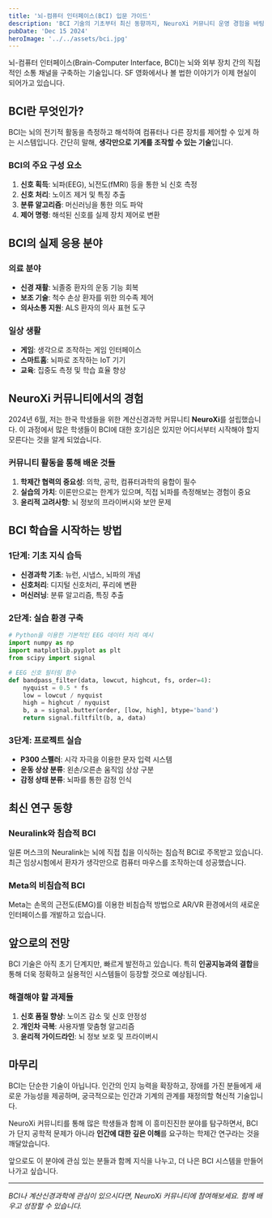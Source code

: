 ```yaml
---
title: '뇌-컴퓨터 인터페이스(BCI) 입문 가이드'
description: 'BCI 기술의 기초부터 최신 동향까지, NeuroXi 커뮤니티 운영 경험을 바탕으로 한 완전 입문 가이드'
pubDate: 'Dec 15 2024'
heroImage: '../../assets/bci.jpg'
---
```


뇌-컴퓨터 인터페이스(Brain-Computer Interface, BCI)는 뇌와 외부 장치 간의 직접적인 소통 채널을 구축하는 기술입니다. SF 영화에서나 볼 법한 이야기가 이제 현실이 되어가고 있습니다.

## BCI란 무엇인가?

BCI는 뇌의 전기적 활동을 측정하고 해석하여 컴퓨터나 다른 장치를 제어할 수 있게 하는 시스템입니다. 간단히 말해, **생각만으로 기계를 조작할 수 있는 기술**입니다.

### BCI의 주요 구성 요소

1. **신호 획득**: 뇌파(EEG), 뇌전도(fMRI) 등을 통한 뇌 신호 측정
2. **신호 처리**: 노이즈 제거 및 특징 추출
3. **분류 알고리즘**: 머신러닝을 통한 의도 파악
4. **제어 명령**: 해석된 신호를 실제 장치 제어로 변환

## BCI의 실제 응용 분야

### 의료 분야
- **신경 재활**: 뇌졸중 환자의 운동 기능 회복
- **보조 기술**: 척수 손상 환자를 위한 의수족 제어
- **의사소통 지원**: ALS 환자의 의사 표현 도구

### 일상 생활
- **게임**: 생각으로 조작하는 게임 인터페이스
- **스마트홈**: 뇌파로 조작하는 IoT 기기
- **교육**: 집중도 측정 및 학습 효율 향상

## NeuroXi 커뮤니티에서의 경험

2024년 6월, 저는 한국 학생들을 위한 계산신경과학 커뮤니티 **NeuroXi**를 설립했습니다. 이 과정에서 많은 학생들이 BCI에 대한 호기심은 있지만 어디서부터 시작해야 할지 모른다는 것을 알게 되었습니다.

### 커뮤니티 활동을 통해 배운 것들

1. **학제간 협력의 중요성**: 의학, 공학, 컴퓨터과학의 융합이 필수
2. **실습의 가치**: 이론만으로는 한계가 있으며, 직접 뇌파를 측정해보는 경험이 중요
3. **윤리적 고려사항**: 뇌 정보의 프라이버시와 보안 문제

## BCI 학습을 시작하는 방법

### 1단계: 기초 지식 습득
- **신경과학 기초**: 뉴런, 시냅스, 뇌파의 개념
- **신호처리**: 디지털 신호처리, 푸리에 변환
- **머신러닝**: 분류 알고리즘, 특징 추출

### 2단계: 실습 환경 구축
```python
# Python을 이용한 기본적인 EEG 데이터 처리 예시
import numpy as np
import matplotlib.pyplot as plt
from scipy import signal

# EEG 신호 필터링 함수
def bandpass_filter(data, lowcut, highcut, fs, order=4):
    nyquist = 0.5 * fs
    low = lowcut / nyquist
    high = highcut / nyquist
    b, a = signal.butter(order, [low, high], btype='band')
    return signal.filtfilt(b, a, data)
```

### 3단계: 프로젝트 실습
- **P300 스펠러**: 시각 자극을 이용한 문자 입력 시스템
- **운동 상상 분류**: 왼손/오른손 움직임 상상 구분
- **감정 상태 분류**: 뇌파를 통한 감정 인식

## 최신 연구 동향

### Neuralink와 침습적 BCI
일론 머스크의 Neuralink는 뇌에 직접 칩을 이식하는 침습적 BCI로 주목받고 있습니다. 최근 임상시험에서 환자가 생각만으로 컴퓨터 마우스를 조작하는데 성공했습니다.

### Meta의 비침습적 BCI
Meta는 손목의 근전도(EMG)를 이용한 비침습적 방법으로 AR/VR 환경에서의 새로운 인터페이스를 개발하고 있습니다.

## 앞으로의 전망

BCI 기술은 아직 초기 단계지만, 빠르게 발전하고 있습니다. 특히 **인공지능과의 결합**을 통해 더욱 정확하고 실용적인 시스템들이 등장할 것으로 예상됩니다.

### 해결해야 할 과제들
1. **신호 품질 향상**: 노이즈 감소 및 신호 안정성
2. **개인차 극복**: 사용자별 맞춤형 알고리즘
3. **윤리적 가이드라인**: 뇌 정보 보호 및 프라이버시

## 마무리

BCI는 단순한 기술이 아닙니다. 인간의 인지 능력을 확장하고, 장애를 가진 분들에게 새로운 가능성을 제공하며, 궁극적으로는 인간과 기계의 관계를 재정의할 혁신적 기술입니다.

NeuroXi 커뮤니티를 통해 많은 학생들과 함께 이 흥미진진한 분야를 탐구하면서, BCI가 단지 공학적 문제가 아니라 **인간에 대한 깊은 이해**를 요구하는 학제간 연구라는 것을 깨달았습니다.

앞으로도 이 분야에 관심 있는 분들과 함께 지식을 나누고, 더 나은 BCI 시스템을 만들어 나가고 싶습니다.

---

*BCI나 계산신경과학에 관심이 있으시다면, NeuroXi 커뮤니티에 참여해보세요. 함께 배우고 성장할 수 있습니다.*